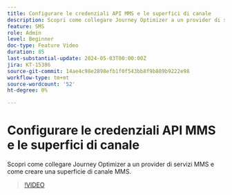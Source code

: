 ```yaml
---
title: Configurare le credenziali API MMS e le superfici di canale
description: Scopri come collegare Journey Optimizer a un provider di servizi MMS e come creare una superficie di canale MMS.
feature: SMS
role: Admin
level: Beginner
doc-type: Feature Video
duration: 85
last-substantial-update: 2024-05-03T00:00:00Z
jira: KT-15386
source-git-commit: 14ae4c98e2898efb1f0f543bb8f9b889b9222e98
workflow-type: tm+mt
source-wordcount: '52'
ht-degree: 0%

---
```



# Configurare le credenziali API MMS e le superfici di canale

Scopri come collegare Journey Optimizer a un provider di servizi MMS e come creare una superficie di canale MMS.

>[!VIDEO](https://video.tv.adobe.com/v/3428872/?learn=on)
